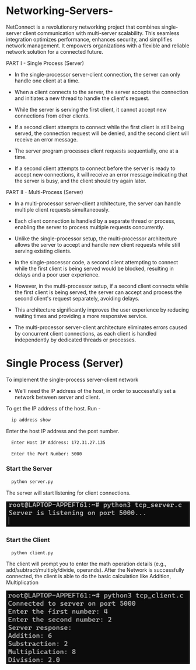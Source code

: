 # Networking-Servers-
NetConnect is a revolutionary networking project that combines single-server client communication with multi-server scalability. This seamless integration optimizes performance, enhances security, and simplifies network management. It empowers organizations with a flexible and reliable network solution for a connected future.

PART I - Single Process (Server)
- In the single-processor server-client connection, the server can only handle one client at a time.
  
- When a client connects to the server, the server accepts the connection and initiates a new thread to handle the client's request.
  
- While the server is serving the first client, it cannot accept new connections from other clients.
  
- If a second client attempts to connect while the first client is still being served, the connection request will be denied, and the second client will receive an error message.
  
- The server program processes client requests sequentially, one at a time.
  
- If a second client attempts to connect before the server is ready to accept new connections, it will receive an error message indicating that the server is busy, and the client should try again later.

PART II - Multi-Process (Server)
- In a multi-processor server-client architecture, the server can handle multiple client requests simultaneously.
  
- Each client connection is handled by a separate thread or process, enabling the server to process multiple requests concurrently.
  
- Unlike the single-processor setup, the multi-processor architecture allows the server to accept and handle new client requests while still serving existing clients.
  
- In the single-processor code, a second client attempting to connect while the first client is being served would be blocked, resulting in delays and a poor user experience.
  
- However, in the multi-processor setup, if a second client connects while the first client is being served, the server can accept and process the second client's request separately, avoiding delays.
  
- This architecture significantly improves the user experience by reducing waiting times and providing a more responsive service.
  
- The multi-processor server-client architecture eliminates errors caused by concurrent client connections, as each client is handled independently by dedicated threads or processes.

# Single Process (Server)
To implement the single-process server-client network

- We'll need the IP address of the host, in order to successfully set a network between server and client.

To get the IP address of the host. Run -

```bash
  ip address show
```

Enter the host IP address and the post number.
```bash
  Enter Host IP Address: 172.31.27.135 
```
```bash
  Enter the Port Number: 5000
```
### Start the Server

```bash
  python server.py
```
The server will start listening for client connections.

![App Screenshot](Screenshots/Server_Screenshort.jpg)

### Start the Client

```bash
  python client.py
```
The client will prompt you to enter the math operation details (e.g., add/subtract/multiply/divide, operands).
After the Network is successfully connected, the client is able to do the basic calculation like Addition, Multiplication

![App Screenshot](Screenshots/Client_Screenshort.jpg)

